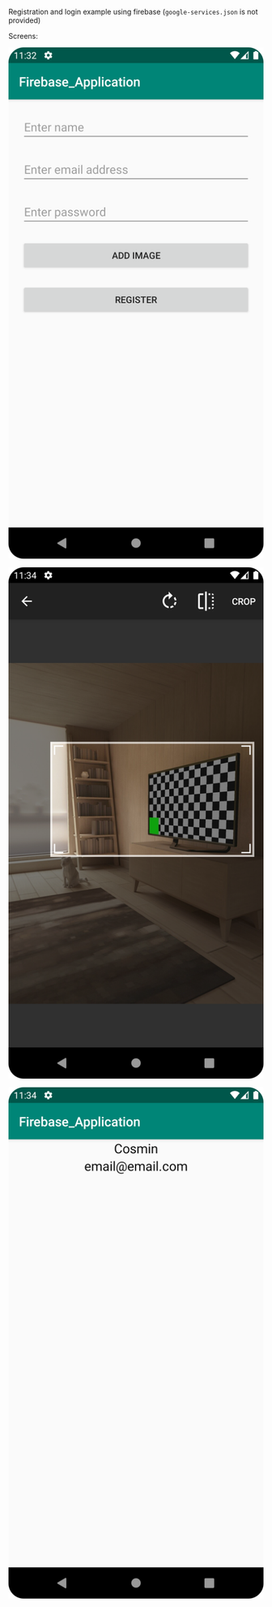 Registration and login example using firebase (`google-services.json` is not provided)

Screens:

![# Registration](screens/Screenshot_20220320_113303.png)

![# Crop](screens/Screenshot_20220320_113412.png)

![# After registration](screens/Screenshot_20220320_113436.png)